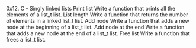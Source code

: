 0x12. C - Singly linked lists
Print list Write a function that prints all the elements of a list_t list.
List length Write a function that returns the number of elements in a linked list_t list.
Add node Write a function that adds a new node at the beginning of a list_t list.
Add node at the end Write a function that adds a new node at the end of a list_t list.
Free list Write a function that frees a list_t list.
